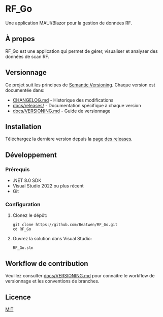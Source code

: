 # RF_Go

Une application MAUI/Blazor pour la gestion de données RF.

## À propos

RF_Go est une application qui permet de gérer, visualiser et analyser des données de scan RF.

## Versionnage

Ce projet suit les principes de [Semantic Versioning](https://semver.org/). Chaque version est documentée dans:

- [CHANGELOG.md](./CHANGELOG.md) - Historique des modifications
- [docs/releases/](./docs/releases/) - Documentation spécifique à chaque version
- [docs/VERSIONING.md](./docs/VERSIONING.md) - Guide de versionnage

## Installation

Téléchargez la dernière version depuis la [page des releases](https://github.com/Beatwen/RF_Go/releases).

## Développement

### Prérequis

- .NET 8.0 SDK
- Visual Studio 2022 ou plus récent
- Git

### Configuration

1. Clonez le dépôt:
   ```
   git clone https://github.com/Beatwen/RF_Go.git
   cd RF_Go
   ```

2. Ouvrez la solution dans Visual Studio:
   ```
   RF_Go.sln
   ```

## Workflow de contribution

Veuillez consulter [docs/VERSIONING.md](./docs/VERSIONING.md) pour connaître le workflow de versionnage et les conventions de branches.

## Licence

[MIT](./LICENSE)
